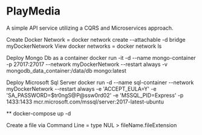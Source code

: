 # PlayMedia
A simple API service utilizing  a CQRS and Microservices approach.

Create Docker Network  =   docker network create --attachable -d bridge myDockerNetwork
View docker networks =  docker network ls

Deploy Mongo Db as a container
docker run -it -d --name mongo-container -p 27017:27017 --network myDockerNetwork --restart always -v mongodb_data_container:/data/db mongo:latest

Deploy Microsoft Sql Server
 docker run -d --name sql-container --network myDockerNetwork --restart always -e 'ACCEPT_EULA=Y' -e 'SA_PASSWORD=$tr0ngS@P@ssw0rd02' -e 'MSSQL_PID=Express' -p 1433:1433 mcr.microsoft.com/mssql/server:2017-latest-ubuntu

** docker-compose up -d

Create a file via Command Line =  type NUL > fileName.fileExtension
